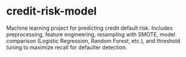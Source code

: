 # credit-risk-model
Machine learning project for predicting credit default risk. Includes preprocessing, feature engineering, resampling with SMOTE, model comparison (Logistic Regression, Random Forest, etc.), and threshold tuning to maximize recall for defaulter detection.
